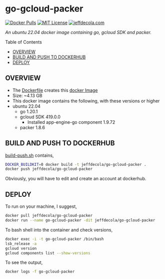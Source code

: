 # go-gcloud-packer

[![Docker Pulls](https://badgen.net/docker/pulls/jeffdecola/go-gcloud-packer?icon=docker&label=pulls)](https://hub.docker.com/r/jeffdecola/go-gcloud-packer)
[![MIT License](http://img.shields.io/:license-mit-blue.svg)](http://jeffdecola.mit-license.org)
[![jeffdecola.com](https://img.shields.io/badge/website-jeffdecola.com-blue)](https://jeffdecola.com)

_An ubuntu 22.04 docker image containing go, gcloud SDK and packer._

Table of Contents

* [OVERVIEW](https://github.com/JeffDeCola/my-docker-image-builds/tree/master/images/go-gcloud-packer#overview)
* [BUILD AND PUSH TO DOCKERHUB](https://github.com/JeffDeCola/my-docker-image-builds/tree/master/images/go-gcloud-packer#build-and-push-to-dockerhub)
* [DEPLOY](https://github.com/JeffDeCola/my-docker-image-builds/tree/master/images/go-gcloud-packer#deploy)

## OVERVIEW

* The
  [Dockerfile](https://github.com/JeffDeCola/my-docker-image-builds/blob/master/images/go-gcloud-packer/Dockerfile)
  creates this
  [docker Image](https://hub.docker.com/r/jeffdecola/go-gcloud-packer)
* Size: ~4.13 GB
* This docker image contains the following, with these versions or higher
* ubuntu 22.04
  * go 1.20.1
  * gcloud SDK 419.0.0
    * Installed app-engine-go component 1.9.72
  * packer 1.8.6

## BUILD AND PUSH TO DOCKERHUB

[build-push.sh](https://github.com/JeffDeCola/my-docker-image-builds/blob/master/images/go-gcloud-packer/build-push.sh)
contains,

```bash
DOCKER_BUILDKIT=0 docker build -t jeffdecola/go-gcloud-packer .
docker push jeffdecola/go-gcloud-packer
```

Obviously, you will have to edit and create an account at dockerhub.

## DEPLOY

To run on your machine, I suggest,

```bash
docker pull jeffdecola/go-gcloud-packer
docker run --name go-gcloud-packer -dit jeffdecola/go-gcloud-packer
```

To bash shell into the container and check versions,

```bash
docker exec -i -t go-gcloud-packer /bin/bash
lsb_release -a
gcloud version
gcloud components list --show-versions
```

To see the output,

```bash
docker logs -f go-gcloud-packer
```
